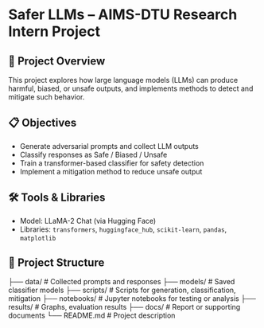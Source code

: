 # Safer LLMs – AIMS-DTU Research Intern Project

## 🧠 Project Overview
This project explores how large language models (LLMs) can produce harmful, biased, or unsafe outputs, and implements methods to detect and mitigate such behavior.

## 📋 Objectives
- Generate adversarial prompts and collect LLM outputs
- Classify responses as Safe / Biased / Unsafe
- Train a transformer-based classifier for safety detection
- Implement a mitigation method to reduce unsafe output

## 🛠️ Tools & Libraries
- Model: LLaMA-2 Chat (via Hugging Face)
- Libraries: `transformers`, `huggingface_hub`, `scikit-learn`, `pandas`, `matplotlib`

## 📁 Project Structure
├── data/ # Collected prompts and responses
├── models/ # Saved classifier models
├── scripts/ # Scripts for generation, classification, mitigation
├── notebooks/ # Jupyter notebooks for testing or analysis
├── results/ # Graphs, evaluation results
├── docs/ # Report or supporting documents
└── README.md # Project description
